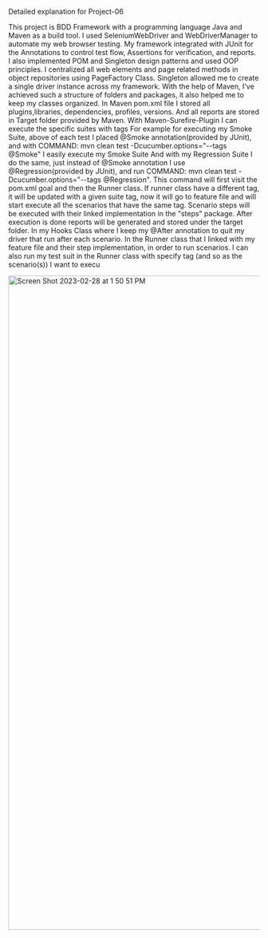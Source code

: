 Detailed explanation for Project-06

This project is BDD Framework with a programming language Java and Maven as a build tool.
I used SeleniumWebDriver and WebDriverManager to automate my web browser testing.
My framework integrated with JUnit for the Annotations to control test flow, Assertions for verification, and reports.
I also implemented POM and Singleton design patterns and used OOP principles.
I centralized all web elements and page related methods in object repositories using PageFactory Class.
Singleton allowed me to create a single driver instance across my framework.
With the help of Maven, I've achieved such a structure of folders and packages, it also helped me to keep my classes organized. 
In Maven pom.xml file I stored all plugins,libraries, dependencies, profiles, versions.
And all reports are stored in Target folder provided by Maven. 
With Maven-Surefire-Plugin I can execute the specific suites with tags
For example for executing my Smoke Suite, above of each test I placed @Smoke annotation(provided by JUnit), 
and with COMMAND: mvn clean test -Dcucumber.options="--tags @Smoke" I easily execute my Smoke Suite
And with my Regression Suite I do the same, just instead of @Smoke annotation I use @Regression(provided by JUnit), 
and run COMMAND: mvn clean test -Dcucumber.options="--tags @Regression".
This command will first visit the pom.xml goal and then the Runner class. If runner class have a different tag,
it will be updated with a given suite tag, now it will go to feature file and will start execute all the scenarios that have the same tag.
Scenario steps will be executed with their linked implementation in the "steps" package.
After execution is done reports will be generated and stored under the target folder.
In my Hooks Class where I keep my @After annotation to quit my driver that run after each scenario.
In the Runner class that I linked with my feature file and their step implementation, in order to run scenarios.
I can also run my test suit in the Runner class with specify tag (and so as the scenario(s)) I want to execu

<img width="1311" alt="Screen Shot 2023-02-28 at 1 50 51 PM" src="https://user-images.githubusercontent.com/116601393/221963586-f1e64059-9e07-4493-80c7-102d97a72fec.png">
